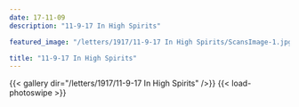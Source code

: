 ```yaml
---
date: 17-11-09
description: "11-9-17 In High Spirits"

featured_image: "/letters/1917/11-9-17 In High Spirits/ScansImage-1.jpg"

title: "11-9-17 In High Spirits"
---
```


{{< gallery dir="/letters/1917/11-9-17 In High Spirits" />}} {{< load-photoswipe >}}
